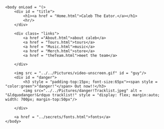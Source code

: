 <!doctype html>
<html>
    <head>
        <meta charset="utf-8">
        <title>The Eator</title>
        <link rel = "stylesheet" type="text/css" href= "../../StyleSheets/newEra.css"/>
        <link rel = "stylesheet" type="text/css" href= "../../StyleSheets/fonts.css"/>
        <script>
            location.href = '(https://calebtheeator.github.io/Pages/Defaults/Home.html)';
        </script>
        <style>
             #danger{
                background-color:rgb(124, 22, 22);
                width:800px;
                height:1000px;
                margin: auto;
                font-family:help, monospace;
            }
        </style>
    </head>

    <body onLoad = "(>
        <div id = "title">
            <h1><a href = "Home.html">Caleb The Eator.</a></h1>
            <hr/>
        </div>

        <div class= "links">
            <a href ="About.html">about caleb</a>
            <a href = "Tours.html">tours</a>
            <a href = "Music.html">music</a>
            <a href = "Merch.html">store</a>
            <a href = "theTeam.html">meet the team</a>
            
        </div>

        <img src = "../../Pictures/video-unscreen.gif" id = "guy"/>
        <div id = "danger">
            <h3 style = "padding-top:15px; font-size:65px"><span style = "color:green">"danger!"</span> Out now!!</h3>
            <img src="../../Pictures/danger!Tracklist.jpeg" alt = "&ldquodanger!&rdquo tracklist!" style = "display: flex; margin:auto; width: 700px; margin-top:50px"/>
            
        </div>
    
        <a href = "../secrets/fonts.html">fonts</a>
    </body>

